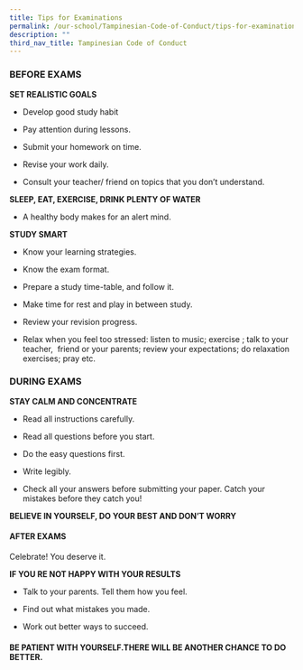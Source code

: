 ```yaml
---
title: Tips for Examinations
permalink: /our-school/Tampinesian-Code-of-Conduct/tips-for-examinations/
description: ""
third_nav_title: Tampinesian Code of Conduct
---
```

### BEFORE EXAMS

**SET REALISTIC GOALS**

*   Develop good study habit   
    
*   Pay attention during lessons.  
    
*   Submit your homework on time.  
    
*   Revise your work daily.  
    
*   Consult your teacher/ friend on topics that you don’t understand.  
    

**SLEEP, EAT, EXERCISE, DRINK PLENTY OF WATER**

*   A healthy body makes for an alert mind.  
    

**STUDY SMART**

*   Know your learning strategies.  
    
*   Know the exam format.  
    
*   Prepare a study time-table, and follow it.  
    
*   Make time for rest and play in between study.  
    
*   Review your revision progress.  
    
*   Relax when you feel too stressed: listen to music; exercise ; talk to your teacher,  friend or your parents; review your expectations; do relaxation exercises; pray etc.  
    

### DURING EXAMS 

**STAY CALM AND CONCENTRATE**

*   Read all instructions carefully.  
    
*   Read all questions before you start.  
    
*   Do the easy questions first.  
    
*   Write legibly.  
    
*   Check all your answers before submitting your paper. Catch your mistakes before they catch you!  
    

**BELIEVE IN YOURSELF, DO YOUR BEST AND DON’T WORRY**

#### AFTER EXAMS 

Celebrate! You deserve it.

**IF YOU RE NOT HAPPY WITH YOUR RESULTS**

*   Talk to your parents. Tell them how you feel.  
    
*   Find out what mistakes you made.  
    
*   Work out better ways to succeed.  
    

#### BE PATIENT WITH YOURSELF.THERE WILL BE ANOTHER CHANCE TO DO BETTER.